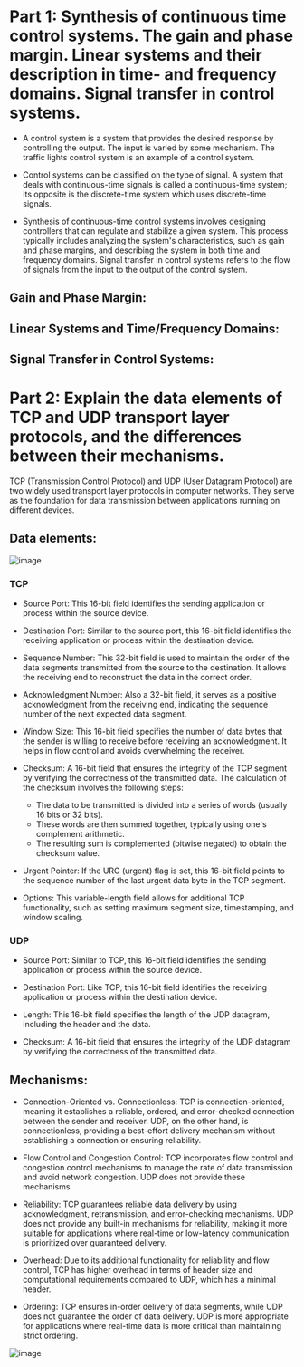 # Part 1: Synthesis of continuous time control systems. The gain and phase margin. Linear systems and their description in time- and frequency domains. Signal transfer in control systems.
- A control system is a system that provides the desired response by controlling the output. The input is varied by some mechanism. The traffic lights control system is an example of a control system. 

- Control systems can be classified on the type of signal. A system that deals with continuous-time signals is called a continuous-time system; its opposite is the discrete-time system which uses discrete-time signals. 

- Synthesis of continuous-time control systems involves designing controllers that can regulate and stabilize a given system. This process typically includes analyzing the system's characteristics, such as gain and phase margins, and describing the system in both time and frequency domains. Signal transfer in control systems refers to the flow of signals from the input to the output of the control system.

## Gain and Phase Margin:

## Linear Systems and Time/Frequency Domains:

## Signal Transfer in Control Systems:

# Part 2: Explain the data elements of TCP and UDP transport layer protocols, and the differences between their mechanisms.
TCP (Transmission Control Protocol) and UDP (User Datagram Protocol) are two widely used transport layer protocols in computer networks. They serve as the foundation for data transmission between applications running on different devices.

## Data elements:

![image](https://github.com/Darwish-md/State-Exam-2023/assets/72353586/d63f6ad0-cb9a-42ad-bf94-9fe6e7aa8e64)

### TCP
- Source Port: This 16-bit field identifies the sending application or process within the source device.

- Destination Port: Similar to the source port, this 16-bit field identifies the receiving application or process within the destination device.

- Sequence Number: This 32-bit field is used to maintain the order of the data segments transmitted from the source to the destination. It allows the receiving end to reconstruct the data in the correct order.

- Acknowledgment Number: Also a 32-bit field, it serves as a positive acknowledgment from the receiving end, indicating the sequence number of the next expected data segment.

- Window Size: This 16-bit field specifies the number of data bytes that the sender is willing to receive before receiving an acknowledgment. It helps in flow control and avoids overwhelming the receiver.

- Checksum: A 16-bit field that ensures the integrity of the TCP segment by verifying the correctness of the transmitted data. The calculation of the checksum involves the following steps:
  - The data to be transmitted is divided into a series of words (usually 16 bits or 32 bits).
  - These words are then summed together, typically using one's complement arithmetic.
  - The resulting sum is complemented (bitwise negated) to obtain the checksum value.

- Urgent Pointer: If the URG (urgent) flag is set, this 16-bit field points to the sequence number of the last urgent data byte in the TCP segment.

- Options: This variable-length field allows for additional TCP functionality, such as setting maximum segment size, timestamping, and window scaling.

### UDP
- Source Port: Similar to TCP, this 16-bit field identifies the sending application or process within the source device.

- Destination Port: Like TCP, this 16-bit field identifies the receiving application or process within the destination device.

- Length: This 16-bit field specifies the length of the UDP datagram, including the header and the data.

- Checksum: A 16-bit field that ensures the integrity of the UDP datagram by verifying the correctness of the transmitted data.

## Mechanisms:

- Connection-Oriented vs. Connectionless: TCP is connection-oriented, meaning it establishes a reliable, ordered, and error-checked connection between the sender and receiver. UDP, on the other hand, is connectionless, providing a best-effort delivery mechanism without establishing a connection or ensuring reliability.

- Flow Control and Congestion Control: TCP incorporates flow control and congestion control mechanisms to manage the rate of data transmission and avoid network congestion. UDP does not provide these mechanisms.

- Reliability: TCP guarantees reliable data delivery by using acknowledgment, retransmission, and error-checking mechanisms. UDP does not provide any built-in mechanisms for reliability, making it more suitable for applications where real-time or low-latency communication is prioritized over guaranteed delivery.

- Overhead: Due to its additional functionality for reliability and flow control, TCP has higher overhead in terms of header size and computational requirements compared to UDP, which has a minimal header.

- Ordering: TCP ensures in-order delivery of data segments, while UDP does not guarantee the order of data delivery. UDP is more appropriate for applications where real-time data is more critical than maintaining strict ordering.

![image](https://github.com/Darwish-md/State-Exam-2023/assets/72353586/521e79ad-fa11-47e0-be43-04e56fa5ceb3)


